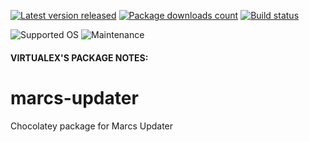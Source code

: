 [![Latest version released](https://img.shields.io/chocolatey/v/marcs-updater.svg)](https://chocolatey.org/packages/marcs-updater)
[![Package downloads count](https://img.shields.io/chocolatey/dt/marcs-updater.svg)](https://chocolatey.org/packages/marcs-updater)
[![Build status](https://img.shields.io/appveyor/ci/virtualex-itv/choco-marcs-updater/master.svg?logo=appveyor)](https://ci.appveyor.com/project/virtualex-itv/choco-marcs-updater)

![Supported OS](https://img.shields.io/badge/os-windows-blue.svg)
![Maintenance](https://img.shields.io/maintenance/yes/2019.svg)

#### VIRTUALEX'S PACKAGE NOTES:

# marcs-updater
Chocolatey package for Marcs Updater
